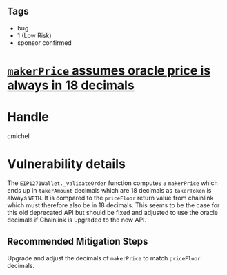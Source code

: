 ## Tags

- bug
- 1 (Low Risk)
- sponsor confirmed

# [`makerPrice` assumes oracle price is always in 18 decimals](https://github.com/code-423n4/2022-01-notional-findings/issues/198) 

# Handle

cmichel


# Vulnerability details

The `EIP1271Wallet._validateOrder` function computes a `makerPrice` which ends up in `takerAmount` decimals which are 18 decimals as `takerToken` is always `WETH`.
It is compared to the `priceFloor` return value from chainlink which must therefore also be in 18 decimals.
This seems to be the case for this old deprecated API but should be fixed and adjusted to use the oracle decimals if Chainlink is upgraded to the new API.

## Recommended Mitigation Steps
Upgrade and adjust the decimals of `makerPrice` to match `priceFloor` decimals.


